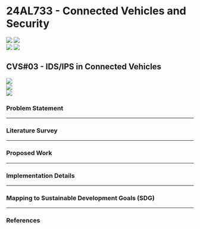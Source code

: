 # 24AL733 - Connected Vehicles and Security 
![](https://img.shields.io/badge/PG-blue) ![](https://img.shields.io/badge/Subject-CVS-blue) <br/>
![](https://img.shields.io/badge/Lecture-3-orange) ![](https://img.shields.io/badge/Credits-3-orange) 

## CVS#03 - IDS/IPS in Connected Vehicles
![](https://img.shields.io/badge/Member-Pratiksha_Mahalingpure-gold) <br/> 
![](https://img.shields.io/badge/SDG-TBD-darkgreen) <br/> 
![](https://img.shields.io/badge/Reviewed-TBD-brown) 

### Problem Statement




---

### Literature Survey



---

### Proposed Work


---

### Implementation Details



---


### Mapping to Sustainable Development Goals (SDG)


---

### References
